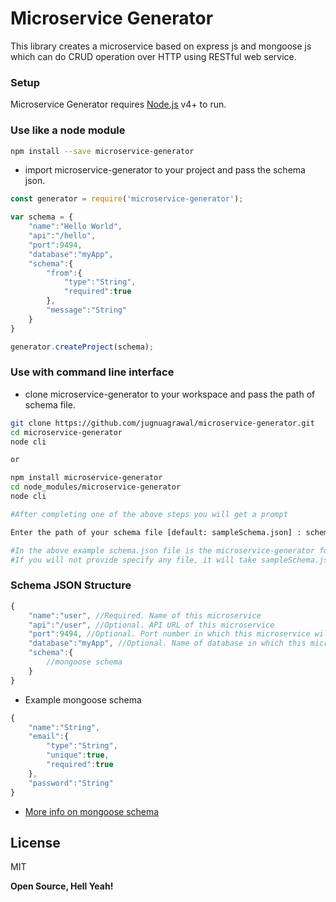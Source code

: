 # Microservice Generator

This library creates a microservice based on express js and mongoose js which can do CRUD operation over HTTP using RESTful web service.


### Setup

Microservice Generator requires [Node.js](https://nodejs.org/) v4+ to run.


### Use like a node module

```sh
npm install --save microservice-generator
```

- import microservice-generator to your project and pass the schema json.

```javascript
const generator = require('microservice-generator');

var schema = {
    "name":"Hello World",
    "api":"/hello",
    "port":9494,
    "database":"myApp",
    "schema":{
        "from":{
            "type":"String",
            "required":true
        },
        "message":"String"
    }
}

generator.createProject(schema);

```


### Use with command line interface

- clone microservice-generator to your workspace and pass the path of schema file.

```sh
git clone https://github.com/jugnuagrawal/microservice-generator.git
cd microservice-generator
node cli

or

npm install microservice-generator
cd node_modules/microservice-generator
node cli

#After completing one of the above steps you will get a prompt

Enter the path of your schema file [default: sampleSchema.json] : schema.json

#In the above example schema.json file is the microservice-generator folder
#If you will not provide specify any file, it will take sampleSchema.json file present in the project folder
```


### Schema JSON Structure

```javascript
{
    "name":"user", //Required. Name of this microservice
    "api":"/user", //Optional. API URL of this microservice
    "port":9494, //Optional. Port number in which this microservice will be running
    "database":"myApp", //Optional. Name of database in which this microservice will create it's collection
    "schema":{
        //mongoose schema
    }
}
```
- Example mongoose schema
```javascript
{
    "name":"String",
    "email":{
        "type":"String",
        "unique":true,
        "required":true
    },
    "password":"String"
}
```
- [More info on mongoose schema](http://mongoosejs.com/docs/guide.html)

<!--[API Documentation](https://github.com/jugnuagrawal/microservice-generator/wiki)-->

License
----

MIT


**Open Source, Hell Yeah!**
